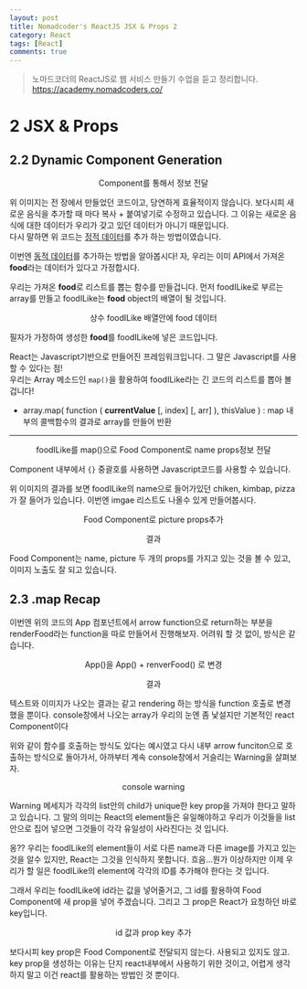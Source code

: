 ```yaml
---
layout: post
title: Nomadcoder's ReactJS JSX & Props 2
category: React
tags: [React]
comments: true
---
```


> 노마드코더의 ReactJS로 웹 서비스 만들기 수업을 듣고 정리합니다. <https://academy.nomadcoders.co/>

# 2 JSX & Props

## 2.2 Dynamic Component Generation

<center>
<figure>
<img src="/assets/post-img/react/nomad_react_3-11.jpg" alt="">
<figcaption>Component를 통해서 정보 전달</figcaption>
</figure>
</center>

위 이미지는 전 장에서 만들었던 코드이고, 당연하게 효율적이지 않습니다. 보다시피 새로운 음식을 추가할 때 마다 복사 + 붙여넣기로 수정하고 있습니다. 그 이유는 새로운 음식에 대한 데이터가 우리가 갖고 있던 데이터가 아니기 때문입니다.  
다시 말하면 위 코드는 <u>정적 데이터</u>를 추가 하는 방법이였습니다.

이번엔 <u>동적 데이터</u>를 추가하는 방법을 알아봅시다!
자, 우리는 이미 API에서 가져온 **food**라는 데이터가 있다고 가정합시다.

우리는 가져온 **food**로 리스트를 뽑는 함수를 만들겁니다. 먼저 foodILike로 부르는 array를 만들고 foodILike는 **food** object의 배열이 될 것입니다.

<center>
<figure>
<img src="/assets/post-img/react/nomad_react_3-14.jpg" alt="">
<figcaption>상수 foodILike 배열안에 food 데이터</figcaption>
</figure>
</center>


필자가 가정하여 생성한 **food**를 foodILike에 넣은 코드입니다.  

React는 Javascript기반으로 만들어진 프레임워크입니다. 그 말은 Javascript를 사용할 수 있다는 점!   
우리는 Array 메소드인 `map()`을 활용하여 foodILike라는 긴 코드의 리스트를 뽑아 볼 겁니다!

* array.map( function ( **currentValue** [, index] [, arr] ), thisValue ) : map 내부의 콜백함수의 결과로 array를 만들어 반환

----

<center>
<figure>
<img src="/assets/post-img/react/nomad_react_3-15.jpg" alt="">
<figcaption>foodILike를 map()으로 Food Component로 name props정보 전달</figcaption>
</figure>
</center>

Component 내부에서 `{}` 중괄호를 사용하면 Javascript코드를 사용할 수 있습니다.

위 이미지의 결과를 보면 foodILike의 name으로 들어가있던 chiken, kimbap, pizza가 잘 들어가 있습니다. 이번엔 imgae 리스트도 나올수 있게 만들어봅시다.

<center>
<figure>
<img src="/assets/post-img/react/nomad_react_3-16.jpg" alt="">
<figcaption>Food Component로 picture props추가</figcaption>
</figure>
</center>

<center>
<figure>
<img src="/assets/post-img/react/nomad_react_3-13.jpg" alt="">
<figcaption>결과</figcaption>
</figure>
</center>

Food Component는 name, picture 두 개의 props를 가지고 있는 것을 볼 수 있고, 이미지 노출도 잘 되고 있습니다.

## 2.3 .map Recap

이번엔 위의 코드의 App 컴포넌트에서 arrow function으로 return하는 부분을 renderFood라는 function을 따로 만들어서 진행해보자. 어려워 할 것 없이, 방식은 같습니다.

<center>
<figure>
<img src="/assets/post-img/react/nomad_react_3-18.jpg" alt="">
<figcaption>App()을 App() + renverFood() 로 변경</figcaption>
</figure>
</center>

<center>
<figure>
<img src="/assets/post-img/react/nomad_react_3-17.jpg" alt="">
<figcaption>결과</figcaption>
</figure>
</center>

텍스트와 이미지가 나오는 결과는 같고 rendering 하는 방식을 function 호출로 변경했을 뿐이다. console창에서 나오는 array가 우리의 눈엔 좀 낯설지만 기본적인 react Component이다

위와 같이 함수를 호출하는 방식도 있다는 예시였고 다시 내부 arrow funciton으로 호출하는 방식으로 돌아가서, 아까부터 계속 console창에서 거슬리는 Warning을 살펴보자.

<center>
<figure>
<img src="/assets/post-img/react/nomad_react_3-19.jpg" alt="">
<figcaption>console warning</figcaption>
</figure>
</center>

Warning 메세지가 각각의 list안의 child가 unique한 key prop을 가져야 한다고 말하고 있습니다.
그 말의 의미는 React의 element들은 유일해야하고 우리가 이것들을 list안으로 집어 넣으면 그것들이 각각 유일성이 사라진다는 것 입니다.  
  
옹?? 우리는 foodILike의 element들이 서로 다른 name과 다른 image를 가지고 있는 것을 알수 있지만, React는 그것을 인식하지 못합니다. 흐음...뭔가 이상하지만 이제 우리가 할 일은 foodILike의 element에 각각의 ID를 추가해야 한다는 것 입니다.

그래서 우리는 foodILike에 id라는 값을 넣어줄거고, 그 id를 활용하여 Food Component에 새 prop을 넣어 주겠습니다. 그리고 그 prop은 React가 요청하던 바로 key입니다. 

<center>
<figure>
<img src="/assets/post-img/react/nomad_react_3-20.jpg" alt="">
<figcaption>id 값과 prop key 추가</figcaption>
</figure>
</center>

보다시피 key prop은 Food Component로 전달되지 않는다. 사용되고 있지도 않고.  
key prop을 생성하는 이유는 단지 react내부에서 사용하기 위한 것이고, 어렵게 생각하지 말고 이건 react를 활용하는 방법인 것 뿐이다.






